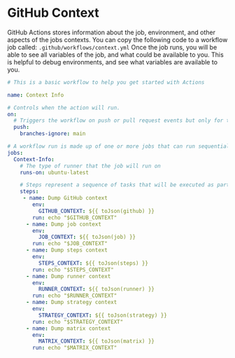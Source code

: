 # GitHub Context
GitHub Actions stores information about the job, environment, and other aspects of the jobs contexts.
You can copy the following code to a workflow job called: `.github/workflows/context.yml`
Once the job runs, you will be able to see all variables of the job, and what could be available to you.
This is helpful to debug environments, and see what variables are available to you.

```yaml
# This is a basic workflow to help you get started with Actions

name: Context Info

# Controls when the action will run. 
on:
  # Triggers the workflow on push or pull request events but only for the master branch
  push:
    branches-ignore: main

# A workflow run is made up of one or more jobs that can run sequentially or in parallel
jobs:
  Context-Info:
    # The type of runner that the job will run on
    runs-on: ubuntu-latest

    # Steps represent a sequence of tasks that will be executed as part of the job
    steps:
     - name: Dump GitHub context
        env:
          GITHUB_CONTEXT: ${{ toJson(github) }}
        run: echo "$GITHUB_CONTEXT"
      - name: Dump job context
        env:
          JOB_CONTEXT: ${{ toJson(job) }}
        run: echo "$JOB_CONTEXT"
      - name: Dump steps context
        env:
          STEPS_CONTEXT: ${{ toJson(steps) }}
        run: echo "$STEPS_CONTEXT"
      - name: Dump runner context
        env:
          RUNNER_CONTEXT: ${{ toJson(runner) }}
        run: echo "$RUNNER_CONTEXT"
      - name: Dump strategy context
        env:
          STRATEGY_CONTEXT: ${{ toJson(strategy) }}
        run: echo "$STRATEGY_CONTEXT"
      - name: Dump matrix context
        env:
          MATRIX_CONTEXT: ${{ toJson(matrix) }}
        run: echo "$MATRIX_CONTEXT"
```
